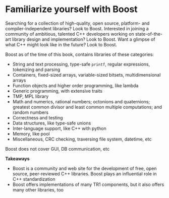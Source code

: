 # Familiarize yourself with Boost

Searching for a collection of high-quality, open source, platform- and compiler-independent libraries? Look to Boost.
Interested in joining a community of ambitious, talented C++ developers working on state-of-the-art library design and implementation? Look to Boost.
Want a glimpse of what C++ might look like in the future? Look to Boost.

Boost as of the time of this book, contains libraries of these categories:
* String and text processing, type-safe `printf`, regular expressions, tokenizing and parsing
* Containers, fixed-sized arrays, variable-sized bitsets, multidimensional arrays
* Function objects and higher order programming, like lambda
* Generic programming, with extensive traits
* TMP, MPL library
* Math and numerics, rational numbers; octonions and quaternions; greatest common divisor and least common multiple computations; and random numbers
* Correctness and testing
* Data structures, like type-safe unions
* Inter-language support, like C++ with python
* Memory, like pool
* Miscellaneous, CRC checking, traversing file system, datetime, etc

Boost does not cover GUI, DB communication, etc

**Takeaways**
* Boost is a community and web site for the development of free, open source, peer-reviewed C++ libraries. Boost plays an influential role in C++ standardization
* Boost offers implementations of many TR1 components, but it also offers many other libraries, too

